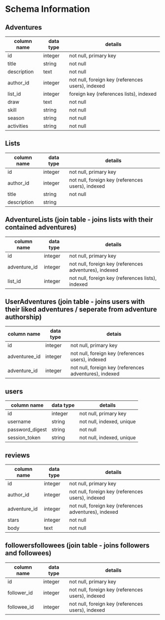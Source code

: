 # Schema Information

## Adventures
column name | data type | details
------------|-----------|-----------------------
id          | integer   | not null, primary key
title       | string    | not null
description | text      | not null
author_id   | integer   | not null, foreign key (references users), indexed
list_id     | integer   | foreign key (references lists), indexed
draw        | text      | not null
skill       | string    | not null
season      | string    | not null
activities  | string    | not null

## Lists
column name | data type | details
------------|-----------|-----------------------
id          | integer   | not null, primary key
author_id   | integer   | not null, foreign key (references users), indexed
title       | string    | not null
description | string    | 

## AdventureLists (join table - joins lists with their contained adventures)

column name | data type | details
------------|-----------|----------------
id          | integer   | not null, primary key
adventure_id| integer   | not null, foreign key (references adventures), indexed
list_id     | integer   | not null, foreign key (references lists), indexed

## UserAdventures (join table - joins users with their liked adventures / seperate from adventure authorship)
column name  | data type | detais
-------------|-----------|----------------------
id           | integer   | not null, primary key
adventuree_id| integer   | not null, foreign key (references users), indexed
adventure_id | integer   | not null, foreign key (references adventures), indexed

## users
column name     | data type | details
----------------|-----------|-----------------------
id              | integer   | not null, primary key
username        | string    | not null, indexed, unique
password_digest | string    | not null
session_token   | string    | not null, indexed, unique

## reviews
column name | data type | details
------------|-----------|-------------
id          | integer   | not null, primary key
author_id   | integer   | not null, foreign key (references users), indexed
adventure_id| integer   | not null, foreign key (references adventures), indexed
stars       | integer   | not null
body        | text      | not null

## followersfollowees (join table - joins followers and followees)
column name | data type | details
------------|-----------|---------------
id          | integer   | not null, primary key
follower_id | integer   | not null, foreign key (references users), indexed
followee_id | integer   | not null, foreign key (references users), indexed 

